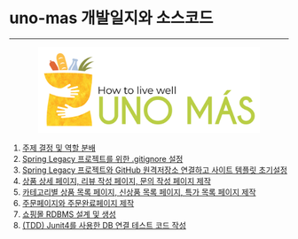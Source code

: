 # uno-mas 개발일지와 소스코드<br>
<hr>

<p align="center"><img src="/images/unomas-logo.png" width="400"></p>

1. [주제 결정 및 역할 분배](DevLog/2022-04-14-uno-mas-dev-log-01.md)<br>
2. [Spring Legacy 프로젝트를 위한 .gitignore 설정](DevLog/2022-04-20-uno-mas-dev-log-02.md)<br>
3. [Spring Legacy 프로젝트와 GitHub 원격저장소 연결하고 사이트 템플릿 초기설정](DevLog/2022-04-21-uno-mas-dev-log-03.md)<br>
4. [상품 상세 페이지, 리뷰 작성 페이지, 문의 작성 페이지 제작](DevLog/2022-04-25-uno-mas-dev-log-04.md)<br>
5. [카테고리별 상품 목록 페이지, 신상품 목록 페이지, 특가 목록 페이지 제작](DevLog/2022-04-26-uno-mas-dev-log-05.md)<br>
6. [주문페이지와 주문완료페이지 제작](DevLog/2022-04-28-uno-mas-dev-log-06.md)<br>
7. [쇼핑몰 RDBMS 설계 및 생성](DevLog/2022-05-01-uno-mas-dev-log-07.md)<br>
8. [(TDD) Junit4를 사용한 DB 연결 테스트 코드 작성](DevLog/2022-05-02-uno-mas-dev-log-08.md)<br>
